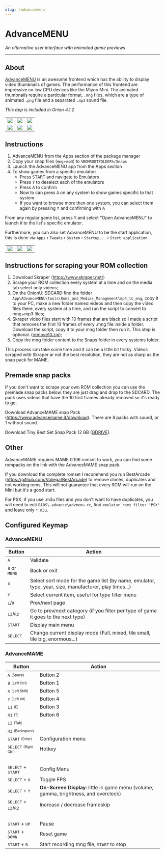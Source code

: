```yaml
---
slug: /advancemenu
---
```



# AdvanceMENU

*An alternative user interface with animated game previews*

---


## About

[AdvanceMENU](http://www.advancemame.it/menu-readme) is an awesome frontend which has the ability to display video thumbnails of games. The performance of this frontend are impressive on low CPU devices like the Miyoo Mini. The animated thumbnails require a particular format, `.mng` files, which are a type of animated `.png` file and a separated `.mp3` sound file.

*This app is included in Onion 4.1.2*

<table><tr>
<td><img src="https://user-images.githubusercontent.com/34470397/228361104-0879a3a7-a5ea-4cc9-bc3e-c971bf5a0e24.png" /></td>
<td><img src="https://user-images.githubusercontent.com/34470397/228361129-051badae-5c95-4ca1-8595-b7d7aeabc70c.png" /></td>
<td><img src="https://user-images.githubusercontent.com/34470397/228361157-e6a7f53f-4d4a-4450-98f3-0b03bcae9600.png" /></td>
</tr><tr>
<td><img src="https://user-images.githubusercontent.com/34470397/228361197-86608c11-fc89-4b49-b029-5d536b3d75df.png" /></td>
<td><img src="https://user-images.githubusercontent.com/34470397/228361211-72b4049a-1c87-4eaf-a8e7-85bdff0a9d35.png" /></td>
<td><img src="https://user-images.githubusercontent.com/34470397/228361229-dbb78d48-d96a-43c8-a66d-3b83106cc4b7.png" /></td>
</tr></table>


## Instructions

1. AdvanceMENU from the Apps section of the package manager
2. Copy your snap files (`mng`+`mp3`) to `%ROMROOTFOLDER%/Snaps`
3. Launch the AdvanceMENU app from the Apps section
4. To show games from a specific emulator:
   - Press <kbd>START</kbd> and navigate to Emulators
   - Press <kbd>Y</kbd> to deselect each of the emulators
   - Press <kbd>A</kbd> to confirm
   - Now to can press <kbd>A</kbd> on any system to show games specific to that system
   - If you want to browse more then one system, you can select them again by pressing <kbd>Y</kbd> and confirming with <kbd>A</kbd>

From any regular game list, press <kbd>Y</kbd> and select "Open AdvanceMENU" to launch it to the list's specific emulator.

Furthermore, you can also set AdvanceMENU to be the start application, this is done via `Apps` › `Tweaks` › `System` › `Startup...` › `Start application`.


<table><tr>
<td><img src="https://user-images.githubusercontent.com/34470397/228361949-cf88379b-0693-414e-acc0-8836e05c3d5e.png" /></td>
<td><img src="https://user-images.githubusercontent.com/34470397/228361983-122d0187-96c6-4d12-b84a-f8a1833df675.png" /></td>
<td><img src="https://user-images.githubusercontent.com/34470397/228362003-2171d9b5-9f74-46d8-ac23-84c7015dd5b9.png" /></td>
</tr></table>



## Instructions for scraping your ROM collection

1. Download Skraper (https://www.skraper.net/)
2. Scrape your ROM collection every system at a time and on the media tab select only videos;
3. On the OnionUI SDCARD find the folder `App\AdvanceMENU\tools\Roms_and_Medias_Management\mp4_to_mng`, copy it to your PC, make a new folder named videos and then copy the video files there, every system at a time, and run the script to convert to mng+mp3 files;
4. Skraper video files start with 10 frames that are black so I made a script that removes the first 10 frames of every .mng file inside a folder. Download the script, copy it to your mng folder then run it. This step is optional. ([remove10.zip](https://github.com/OnionUI/Onion/files/11100644/remove10.zip));
5. Copy the mng folder content to the Snaps folder in every systems folder.

This process can take some time and it can be a little bit tricky. Videos scraped with Skraper ar not the best resolution, they are not as sharp as the snap pack for MAME. 



## Premade snap packs

If you don't want to scrape your own ROM collection you can use the premade snap packs below, they are just drag and drop to the SDCARD. The pack uses videos that have the 10 first frames already removed so it's ready to go.

Download AdvanceMAME snap Pack (https://www.advancemame.it/download). There are 8 packs with sound, or 1 without sound.

Download Tiny Best Set Snap Pack 12 GB ([GDRIVE](https://drive.google.com/file/d/1KoHhrSxNa3u--W2rhGIwRdPQguP52tqD/view?usp=sharing)).



## Other

AdvanceMAME requires MAME 0.106 romset to work, you can find some rompacks on the link with the AdvanceMAME snap pack.

If you download the complete romset I recommend you run BestArcade (https://github.com/Voljega/BestArcade) to remove clones, duplicates and not working roms. This will not guarantee that every ROM will run on the Mini but it's a good start.

For PSX, if you use .m3u files and you don't want to have duplicates, you will need to edit `BIOS\.advance\advmenu.rc`, find `emulator_roms_filter "PSX"` and leave only `*.m3u`. 



## Configured Keymap

### AdvanceMENU

<table align="center">
<thead><th>  Button                             </th><th>  Action  </th></thead>
<tr><td>  <kbd>A</kbd>                          </td><td>  Validate  </td></tr>
<tr><td>  <kbd>B</kbd> or <kbd>MENU</kbd>       </td><td>  Back or exit  </td></tr>
<tr><td>  <kbd>X</kbd>                          </td><td>  Select sort mode for the game list (by name, emulator, type, year, size, manufacturer, play times...)  </td></tr>
<tr><td>  <kbd>Y</kbd>                          </td><td>  Select current item, useful for type filter menu  </td></tr>
<tr><td>  <kbd>L</kbd>/<kbd>R</kbd>             </td><td>  Prev/next page  </td></tr>
<tr><td>  <kbd>L2</kbd>/<kbd>R2</kbd>           </td><td>  Go to prev/next category (if you filter per type of game it goes to the next type)  </td></tr>
<tr><td>  <kbd>START</kbd>                      </td><td>  Display main menu  </td></tr>
<tr><td>  <kbd>SELECT</kbd>                     </td><td>  Change current display mode (Full, mixed, tile small, tile big, enormous...)  </td></tr>
</table>


### AdvanceMAME

<table align="center">
<thead><th>  Button                            </th><th>  Action    </th></thead>
<tr><td>  <kbd>A</kbd> <sub><sup>(Space)</sup></sub>                 </td><td>  Button 2  </td></tr>
<tr><td>  <kbd>B</kbd> <sub><sup>(Left Ctrl)</sup></sub>             </td><td>  Button 1  </td></tr>
<tr><td>  <kbd>X</kbd> <sub><sup>(Left Shift)</sup></sub>            </td><td>  Button 5  </td></tr>
<tr><td>  <kbd>Y</kbd> <sub><sup>(Left Alt)</sup></sub>              </td><td>  Button 4  </td></tr>
<tr><td>  <kbd>L1</kbd> <sub><sup>(E)</sup></sub>                    </td><td>  Button 3  </td></tr>
<tr><td>  <kbd>R1</kbd> <sub><sup>(T)</sup></sub>                    </td><td>  Button 6  </td></tr>
<tr><td>  <kbd>L2</kbd> <sub><sup>(Tab)</sup></sub>                  </td><td>  </td></tr>
<tr><td>  <kbd>R2</kbd> <sub><sup>(Backspace)</sup></sub>            </td><td>  </td></tr>
<tr><td>  <kbd>START</kbd> <sub><sup>(Enter)</sup></sub>             </td><td>  Configuration menu  </td></tr>
<tr><td>  <kbd>SELECT</kbd> <sub><sup>(Right Ctrl)</sup></sub>       </td><td>  Hotkey  </td></tr>
<tr><td colspan="2">&nbsp;</td></tr>
<tr><td>  <kbd>SELECT</kbd> + <kbd>START</kbd>            </td><td>  Config Menu  </td></tr>
<tr><td>  <kbd>SELECT</kbd> + <kbd>X</kbd>                </td><td>  Toggle FPS  </td></tr>
<tr><td>  <kbd>SELECT</kbd> + <kbd>Y</kbd>                </td><td>  <b>On-Screen Display:</b> little in game menu (volume, gamma, brightness, and overclock)  </td></tr>
<tr><td>  <kbd>SELECT</kbd> + <kbd>L2</kbd>/<kbd>R2</kbd> </td><td>  Increase / decrease frameskip  </td></tr>
<tr><td colspan="2">&nbsp;</td></tr>
<tr><td>  <kbd>START</kbd> + <kbd>UP</kbd>                </td><td>  Pause  </td></tr>
<tr><td>  <kbd>START</kbd> + <kbd>DOWN</kbd>              </td><td>  Reset game  </td></tr>
<tr><td>  <kbd>START</kbd> + <kbd>B</kbd>                 </td><td>  Start recording mng file, <kbd>START</kbd> to stop  </td></tr>
</table>


